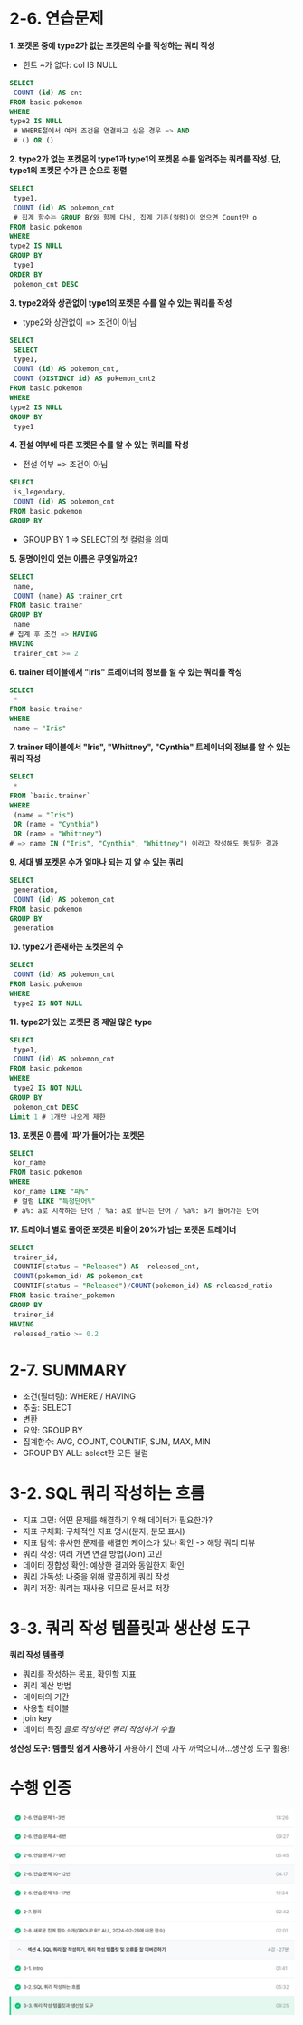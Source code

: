 # 2-6. 연습문제

**1. 포켓몬 중에 type2가 없는 포켓몬의 수를 작성하는 쿼리 작성**
- 힌트 ~가 없다: col IS NULL

```sql
SELECT 
 COUNT (id) AS cnt
FROM basic.pokemon 
WHERE 
type2 IS NULL
 # WHERE절에서 여러 조건을 연결하고 싶은 경우 => AND
 # () OR ()  
```

**2. type2가 없는 포켓몬의 type1과 type1의 포켓몬 수를 알려주는 쿼리를 작성. 단, type1의 포켓몬 수가 큰 순으로 정렬**

```sql
SELECT
 type1, 
 COUNT (id) AS pokemon_cnt
 # 집계 함수는 GROUP BY와 함께 다님, 집계 기준(컬럼)이 없으면 Count만 o
FROM basic.pokemon 
WHERE 
type2 IS NULL
GROUP BY
 type1 
ORDER BY
 pokemon_cnt DESC
```

**3. type2와와 상관없이 type1의 포켓몬 수를 알 수 있는 쿼리를 작성**
- type2와 상관없이 => 조건이 아님
```sql
SELECT
 SELECT
 type1, 
 COUNT (id) AS pokemon_cnt,
 COUNT (DISTINCT id) AS pokemon_cnt2
FROM basic.pokemon
WHERE 
type2 IS NULL
GROUP BY
 type1 
```

**4. 전설 여부에 따른 포켓몬 수를 알 수 있는 쿼리를 작성**
- 전설 여부 => 조건이 아님
```sql
SELECT 
 is_legendary,
 COUNT (id) AS pokemon_cnt
FROM basic.pokemon
GROUP BY
```
- GROUP BY 1 => SELECT의 첫 컬럼을 의미

**5. 동명이인이 있는 이름은 무엇일까요?**
```SQL
SELECT 
 name,
 COUNT (name) AS trainer_cnt
FROM basic.trainer 
GROUP BY
 name
# 집계 후 조건 => HAVING
HAVING
 trainer_cnt >= 2
```

**6. trainer 테이블에서 "Iris" 트레이너의 정보를 알 수 있는 쿼리를 작성**
```sql
SELECT 
 *
FROM basic.trainer
WHERE
 name = "Iris"
```

**7. trainer 테이블에서 "Iris", "Whittney", "Cynthia" 트레이너의 정보를 알 수 있는 쿼리 작성**
```sql
SELECT
 *
FROM `basic.trainer`
WHERE 
 (name = "Iris")
 OR (name = "Cynthia")
 OR (name = "Whittney")
# => name IN ("Iris", "Cynthia", "Whittney") 이라고 작성해도 동일한 결과
```

**9. 세대 별 포켓몬 수가 얼마나 되는 지 알 수 있는 쿼리**
```sql
SELECT 
 generation,
 COUNT (id) AS pokemon_cnt
FROM basic.pokemon
GROUP BY
 generation
```

**10. type2가 존재하는 포켓몬의 수**
```SQL
SELECT
 COUNT (id) AS pokemon_cnt
FROM basic.pokemon
WHERE 
 type2 IS NOT NULL
```

**11. type2가 있는 포켓몬 중 제일 많은 type**
```sql
SELECT 
 type1,
 COUNT (id) AS pokemon_cnt
FROM basic.pokemon
WHERE
 type2 IS NOT NULL
GROUP BY
 pokemon_cnt DESC
Limit 1 # 1개만 나오게 제한
```

**13. 포켓몬 이름에 '파'가 들어가는 포켓몬**
```sql
SELECT
 kor_name
FROM basic.pokemon
WHERE 
 kor_name LIKE "파%"
 # 컬럼 LIKE "특정단어%"
 # a%: a로 시작하는 단어 / %a: a로 끝나는 단어 / %a%: a가 들어가는 단어
 ```

**17. 트레이너 별로 풀어준 포켓몬 비율이 20%가 넘는 포켓몬 트레이너**
```sql
SELECT
 trainer_id,
 COUNTIF(status = "Released") AS  released_cnt,
 COUNT(pokemon_id) AS pokemon_cnt
 COUNTIF(status = "Released")/COUNT(pokemon_id) AS released_ratio
FROM basic.trainer_pokemon
GROUP BY
 trainer_id
HAVING 
 released_ratio >= 0.2
```

# 2-7. SUMMARY
- 조건(필터링): WHERE / HAVING
- 추출: SELECT
- 변환
- 요약: GROUP BY 
 - 집계함수: AVG, COUNT, COUNTIF, SUM, MAX, MIN
- GROUP BY ALL: select한 모든 컬럼


# 3-2. SQL 쿼리 작성하는 흐름
- 지표 고민: 어떤 문제를 해결하기 위해 데이터가 필요한가?
- 지표 구체화: 구체적인 지표 명시(분자, 분모 표시)
- 지표 탐색: 유사한 문제를 해결한 케이스가 있나 확인 -> 해당 쿼리 리뷰
- 쿼리 작성: 여러 개면 연결 방법(Join) 고민
- 데이터 정합성 확인: 예상한 결과와 동일한지 확인
- 쿼리 가독성: 나중을 위해 깔끔하게 쿼리 작성
- 쿼리 저장: 쿼리는 재사용 되므로 문서로 저장

# 3-3. 쿼리 작성 템플릿과 생산성 도구

**쿼리 작성 템플릿**
- 쿼리를 작성하는 목표, 확인할 지표
- 쿼리 계산 방법
- 데이터의 기간
- 사용할 테이블
- join key
- 데이터 특징
*글로 작성하면 쿼리 작성하기 수월*

**생산성 도구: 템플릿 쉽게 사용하기**
사용하기 전에 자꾸 까먹으니까...생산성 도구 활용!

# 수행 인증
![수행인증](sql_images/KakaoTalk_20250401_191001473.jpg)